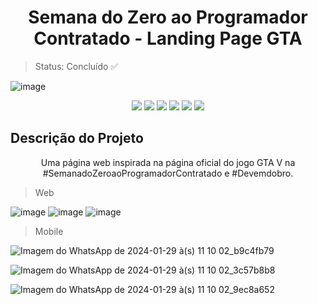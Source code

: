 <h1 align="center">Semana do Zero ao Programador Contratado - Landing Page GTA</h1>

>Status: Concluído ✅
>
![image](https://github.com/anafaguilar/projeto-gta5/assets/72056797/efae89e5-2dfc-4ec2-a51b-41f9d73f6d3a)
<p align="center">
<img src="https://img.shields.io/github/license/ISS2718/SpotClone"/>
<img src= https://img.shields.io/badge/--007ACC?logo=visual%20studio%20code&logoColor=ffffff)](https://code.visualstudio.com/) />
<img src="https://img.shields.io/badge/Imersão Front--End-Alura-blue"/>
<img src="https://img.shields.io/badge/_-HTML5-grey?logo=html5"/>
<img src="https://img.shields.io/badge/_-CSS3-grey?logo=css3"/>
<img src="https://img.shields.io/badge/_-javascript-grey?logo=javascript"/>
</p>

## Descrição do Projeto
<p align="center">Uma página web inspirada na página oficial do jogo GTA V na #SemanadoZeroaoProgramadorContratado e #Devemdobro.</p>

>  Web

![image](https://github.com/anafaguilar/projeto-gta5/assets/72056797/efae89e5-2dfc-4ec2-a51b-41f9d73f6d3a)
![image](https://github.com/anafaguilar/projeto-gta5/assets/72056797/167fc80c-f25f-4def-9315-f6522fe7e91f)
![image](https://github.com/anafaguilar/projeto-gta5/assets/72056797/161db29d-e769-4892-9cf8-da9e7efa2042)



>  Mobile

![Imagem do WhatsApp de 2024-01-29 à(s) 11 10 02_b9c4fb79](https://github.com/anafaguilar/projeto-gta5/assets/72056797/3e33cbdb-de58-476f-aaa3-9e546c23a5f1)

![Imagem do WhatsApp de 2024-01-29 à(s) 11 10 02_3c57b8b8](https://github.com/anafaguilar/projeto-gta5/assets/72056797/c9291e5a-b8fc-4494-acce-b97fab04877d)

![Imagem do WhatsApp de 2024-01-29 à(s) 11 10 02_9ec8a652](https://github.com/anafaguilar/projeto-gta5/assets/72056797/a0d52672-6b53-4d8d-ad48-c357fcc70eff)
